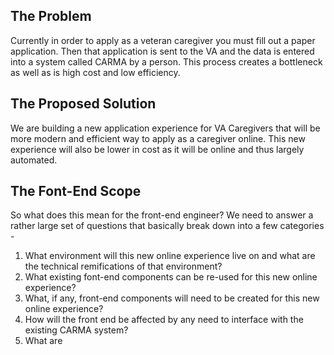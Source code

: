 ## The Problem

Currently in order to apply as a veteran caregiver you must fill out a paper application. Then that application is sent to the
VA and the data is entered into a system called CARMA by a person. This process creates a bottleneck as well as is high
cost and low efficiency.

## The Proposed Solution

We are building a new application experience for VA Caregivers that will be more modern and efficient way to apply as a 
caregiver online. This new experience will also be lower in cost as it will be online and thus largely automated.

## The Font-End Scope

So what does this mean for the front-end engineer? We need to answer a rather large set of questions that basically
break down into a few categories -

1. What environment will this new online experience live on and what are the technical remifications of that environment?
2. What existing font-end components can be re-used for this new online experience?
3. What, if any, front-end components will need to be created for this new online experience?
4. How will the front end be affected by any need to interface with the existing CARMA system?
5. What are
